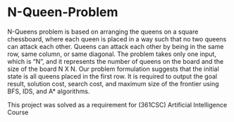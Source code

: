 # N-Queen-Problem

N-Queens problem is based on arranging the queens on a square chessboard, where each queen is placed in a way such that no two queens can attack each other. Queens can attack each other by being in the same row, same column, or same diagonal. The problem takes only one input, which is “N”, and it represents the number of queens on the board and the size of the board N X N. Our problem formulation suggests that the initial state is all queens placed in the first row. It is required to output the goal result, solution cost, search cost, and maximum size of the frontier using BFS, IDS, and A* algorithms.

This project was solved as a requirement for (361CSC) Artificial Intelligence Course
